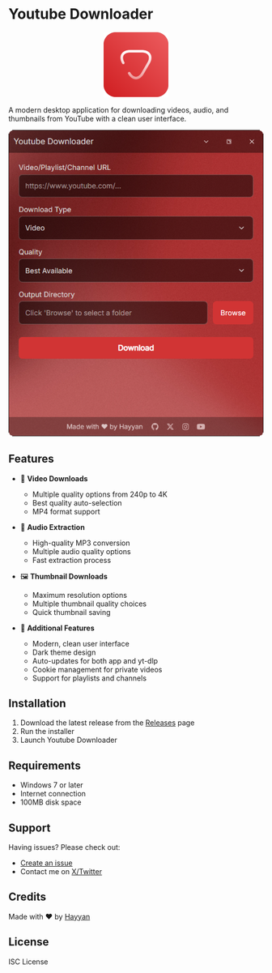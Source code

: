 # Youtube Downloader

<p align="center">
  <img src="Repo/Icon.png" alt="Youtube Downloader Logo" width="128" height="128">
</p>

A modern desktop application for downloading videos, audio, and thumbnails from YouTube with a clean user interface.

![App Screenshot](Repo/Screenshot.png)

## Features

- 🎥 **Video Downloads**
  - Multiple quality options from 240p to 4K
  - Best quality auto-selection
  - MP4 format support
  
- 🎵 **Audio Extraction**
  - High-quality MP3 conversion
  - Multiple audio quality options
  - Fast extraction process

- 🖼️ **Thumbnail Downloads**
  - Maximum resolution options
  - Multiple thumbnail quality choices
  - Quick thumbnail saving

- 💫 **Additional Features**
  - Modern, clean user interface
  - Dark theme design
  - Auto-updates for both app and yt-dlp
  - Cookie management for private videos
  - Support for playlists and channels

## Installation

1. Download the latest release from the [Releases](https://github.com/Hayyan0/Youtube-Downloader/releases) page
2. Run the installer
3. Launch Youtube Downloader

## Requirements

- Windows 7 or later
- Internet connection
- 100MB disk space

## Support

Having issues? Please check out:
- [Create an issue](https://github.com/Hayyan0/Youtube-Downloader/issues)
- Contact me on [X/Twitter](https://x.com/hyn_slm)

## Credits

Made with ❤️ by [Hayyan](https://github.com/Hayyan0)

## License

ISC License